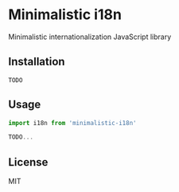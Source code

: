 # Minimalistic i18n

Minimalistic internationalization JavaScript library

## Installation

```shell
TODO
```

## Usage

```js
import i18n from 'minimalistic-i18n'

TODO...
```

## License

MIT
